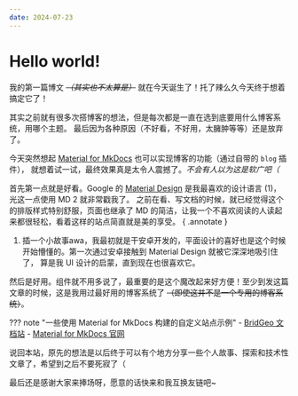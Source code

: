 ```yaml
---
date: 2024-07-23
---
```


# Hello world!

我的第一篇博文 *~~（其实也不太算是）~~* 就在今天诞生了！托了辣么久今天终于想着搞定它了！

<!-- more -->

其实之前就有很多次搭博客的想法，但是每次都是一直在选到底要用什么博客系统，用哪个主题。
最后因为各种原因（不好看，不好用，太臃肿等等）还是放弃了。

今天突然想起 [Material for MkDocs](https://squidfunk.github.io/mkdocs-material) 也可以实现博客的功能（通过自带的 `blog` 插件），
就想着试一试，最终效果真是太令人震撼了。*不会有人以为这是软广吧（*

首先第一点就是好看。Google 的 [Material Design](https://m2.material.io) 是我最喜欢的设计语言 (1)，光这一点使用 MD 2 就非常戳我了。
之前在看、写文档的时候，就已经觉得这个的排版样式特别舒服，页面也继承了 MD 的简洁，让我一个不喜欢阅读的人读起来都很轻松，看着这样的站点简直就是美的享受。
{ .annotate }

1. 插一个小故事awa，我最初就是干安卓开发的，平面设计的喜好也是这个时候开始懵懂的。第一次通过安卓接触到 Material Design 就被它深深地吸引住了，
   算是我 UI 设计的启蒙，直到现在也很喜欢它。

然后是好用。组件就不用多说了，最重要的是这个魔改起来好方便！至少到发这篇文章的时候，这是我用过最好用的博客系统了 ~~（即使这并不是一个专用的博客系统）~~。

??? note "一些使用 Material for MkDocs 构建的自定义站点示例"
    - [BridGeo 文档站](https://bridgeo.cdms.vip)
    - [Material for MkDocs 官网](https://squidfunk.github.io/mkdocs-material)

说回本站，原先的想法是以后终于可以有个地方分享一些个人故事、探索和技术性文章了，希望到之后不要死寂了（

最后还是感谢大家来捧场呀，愿意的话快来和我互换友链吧~

